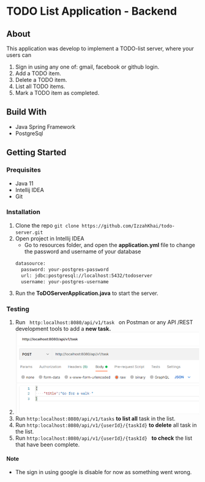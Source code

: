 # TODO List Application - Backend
## About
This application was develop to implement a TODO-list server, where your users can
1. Sign in using any one of: gmail, facebook or github login.
2. Add a TODO item.
3. Delete a TODO item.
4. List all TODO items.
5. Mark a TODO item as completed.

## Build With
* Java Spring Framework
* PostgreSql

## Getting Started
### Prequisites

  * Java 11
  * Intellij IDEA
  * Git

### Installation
  1. Clone the repo
    ```
     git clone https://github.com/IzzahKhai/todo-server.git
    ```
  2. Open project in Intellij IDEA
      * Go to resources folder, and open the **application.yml** file to change the password and username of your database
      ```   
      datasource:
        password: your-postgres-password
        url: jdbc:postgresql://localhost:5432/todoserver
        username: your-postgres-username
  3. Run the **ToDOServerApplication.java** to start the server.
  
  ### Testing
  1. Run
    ``` 
  http:localhost:8080/api/v1/task 
    ``` on Postman or any API /REST development tools to add a **new task.**
  2. ![This is an example of adding new task.](/src-img/add.png)
  3. Run
    ```
     http:localhost:8080/api/v1/tasks
    ``` 
 **to list all** task in the list.
  4. Run 
    ```
  http:localhost:8080/api/v1/{userId}/{taskId}
    ```
        **to delete** all task in the list.
  5. Run ```http:localhost:8080/api/v1/{userId}/{taskId} ``` **to check** the list that have been complete.
  
#### Note
* The sign in using google is disable for now as something went wrong.
